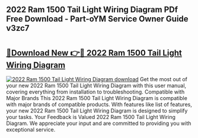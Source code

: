 ## 2022 Ram 1500 Tail Light Wiring Diagram PDf Free Download - Part-oYM Service Owner Guide v3zc7

# <h2><a href="http://dfuru2y.blite.top/?on=2022+Ram+1500+Tail+Light+Wiring+Diagram">🔗Download New 👉🔴 2022 Ram 1500 Tail Light Wiring Diagram</a></h2>

[![2022 Ram 1500 Tail Light Wiring Diagram download](https://i.imgur.com/lujVjoI.png)](http://dfuru2y.blite.top/?on=2022+Ram+1500+Tail+Light+Wiring+Diagram)
Get the most out of your new 2022 Ram 1500 Tail Light Wiring Diagram with this user manual, covering everything from installation to troubleshooting. Compatible with Major Brands This 2022 Ram 1500 Tail Light Wiring Diagram is compatible with major brands of compatible products. With features like list of features, your new 2022 Ram 1500 Tail Light Wiring Diagram is designed to simplify your tasks. Your Feedback is Valued 2022 Ram 1500 Tail Light Wiring Diagram. We appreciate your input and are committed to providing you with exceptional service.
